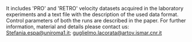 It includes 'PRO' and 'RETRO' velocity datasets acquired in the laboratory experiments and a text file with the description of the used data format. 
Control parameters of both the runs are described in the paper. 
For further information, material and details please contact us: Stefania.espa@uniroma1.it; guglielmo.lacorata@artov.ismar.cnr.it
